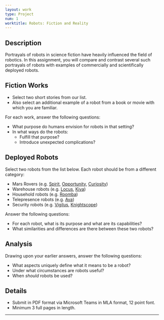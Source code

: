 ```yaml
---
layout: work
type: Project
num: 1
worktitle: Robots: Fiction and Reality
---
```


## Description

Portrayals of robots in science fiction have heavily influenced the field of robotics.
In this assignment, you will compare and contrast several such portrayals of robots with
examples of commercially and scientifically deployed robots.

## Fiction Works

* Select two short stories from our list.
* Also select an additional example of a robot from a book or movie with which you are familiar.

For each work, answer the following questions:
* What purpose do humans envision for robots in that setting?
* In what ways do the robots:
  * Fulfill that purpose? 
  * Introduce unexpected complications?

## Deployed Robots

Select two robots from the list below. Each robot should be from a different category:
* Mars Rovers (e.g. [Spirit](https://www.jpl.nasa.gov/missions/mars-exploration-rover-spirit-mer-spirit/), 
  [Opportunity](https://www.jpl.nasa.gov/missions/mars-exploration-rover-opportunity-mer/), 
  [Curiosity](https://mars.nasa.gov/msl/home/))
* Warehouse robots (e.g. [Locus](https://locusrobotics.com/about-us/), [Kiva](https://www.youtube.com/watch?v=6KRjuuEVEZs))
* Household robots (e.g. [Roomba](https://www.irobot.com/roomba))
* Telepresence robots (e.g. [Ava](https://www.avarobotics.com/))
* Security robots (e.g. [Vigilus](https://www.youtube.com/watch?v=jedkNzsT9f4), [Knightscope](https://www.knightscope.com/))

Answer the following questions:
* For each robot, what is its purpose and what are its capabilities?
* What similarities and differences are there between these two robots?

## Analysis

Drawing upon your earlier answers, answer the following questions:
* What aspects uniquely define what it means to be a robot?
* Under what circumstances are robots useful?
* When *should* robots be used?

## Details
* Submit in PDF format via Microsoft Teams in MLA format, 12 point font.
* Minimum 3 full pages in length.

------------------------------------------------------------------------
